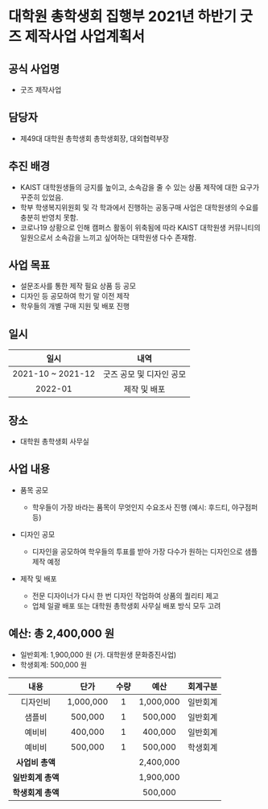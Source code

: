 대학원 총학생회 집행부 2021년 하반기 굿즈 제작사업 사업계획서
===

## 공식 사업명
- 굿즈 제작사업

## 담당자
- 제49대 대학원 총학생회 총학생회장, 대외협력부장

## 추진 배경
- KAIST 대학원생들의 긍지를 높이고, 소속감을 줄 수 있는 상품 제작에 대한 요구가 꾸준히 있었음. 
- 학부 학생복지위원회 및 각 학과에서 진행하는 공동구매 사업은 대학원생의 수요를 충분히 반영치 못함. 
- 코로나19 상황으로 인해 캠퍼스 활동이 위축됨에 따라 KAIST 대학원생 커뮤니티의 일원으로서 소속감을 느끼고 싶어하는 대학원생 다수 존재함. 

## 사업 목표
- 설문조사를 통한 제작 필요 상품 등 공모 
- 디자인 등 공모하여 학기 말 이전 제작 
- 학우들의 개별 구매 지원 및 배포 진행 

## 일시

| 일시 | 내역 | 
|:---:|:---:| 
| 2021-10 ~ 2021-12 | 굿즈 공모 및 디자인 공모 | 
| 2022-01 | 제작 및 배포 | 

## 장소
- 대학원 총학생회 사무실

## 사업 내용
- 품목 공모 
  - 학우들이 가장 바라는 품목이 무엇인지 수요조사 진행 (예시: 후드티, 야구점퍼 등)
 
- 디자인 공모
  - 디자인을 공모하여 학우들의 투표를 받아 가장 다수가 원하는 디자인으로 샘플 제작 예정 

- 제작 및 배포
  - 전문 디자이너가 다시 한 번 디자인 작업하여 상품의 퀄리티 제고 
  - 업체 일괄 배포 또는 대학원 총학생회 사무실 배포 방식 모두 고려 

## 예산: 총 2,400,000 원
- 일반회계: 1,900,000 원 (가. 대학원생 문화증진사업)
- 학생회계: 500,000 원 

| **내용** | **단가** | **수량** | **예산** | **회계구분** |
|:---:|:---:|:---:|:---:|:---:|
| 디자인비 | 1,000,000 | 1 | 1,000,000 | 일반회계 | 
| 샘플비 | 500,000 | 1 | 500,000 | 일반회계 | 
| 예비비 | 400,000 | 1 | 400,000 | 일반회계 | 
| 예비비 | 500,000 | 1 | 500,000 | 학생회계 |
| **사업비 총액** |  |  | 2,400,000 | |
| **일반회계 총액** |  |  | 1,900,000 | |
| **학생회계 총액** |  |  | 500,000 | |
